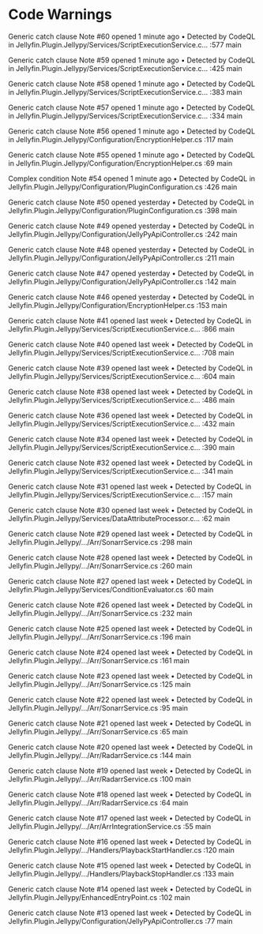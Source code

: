 # Code Warnings

Generic catch clause
Note
#60 opened 1 minute ago • Detected by CodeQL in Jellyfin.Plugin.Jellypy/Services/ScriptExecutionService.c... :577
main

Generic catch clause
Note
#59 opened 1 minute ago • Detected by CodeQL in Jellyfin.Plugin.Jellypy/Services/ScriptExecutionService.c... :425
main

Generic catch clause
Note
#58 opened 1 minute ago • Detected by CodeQL in Jellyfin.Plugin.Jellypy/Services/ScriptExecutionService.c... :383
main

Generic catch clause
Note
#57 opened 1 minute ago • Detected by CodeQL in Jellyfin.Plugin.Jellypy/Services/ScriptExecutionService.c... :334
main

Generic catch clause
Note
#56 opened 1 minute ago • Detected by CodeQL in Jellyfin.Plugin.Jellypy/Configuration/EncryptionHelper.cs :117
main

Generic catch clause
Note
#55 opened 1 minute ago • Detected by CodeQL in Jellyfin.Plugin.Jellypy/Configuration/EncryptionHelper.cs :69
main

Complex condition
Note
#54 opened 1 minute ago • Detected by CodeQL in Jellyfin.Plugin.Jellypy/Configuration/PluginConfiguration.cs :426
main

Generic catch clause
Note
#50 opened yesterday • Detected by CodeQL in Jellyfin.Plugin.Jellypy/Configuration/PluginConfiguration.cs :398
main

Generic catch clause
Note
#49 opened yesterday • Detected by CodeQL in Jellyfin.Plugin.Jellypy/Configuration/JellyPyApiController.cs :242
main

Generic catch clause
Note
#48 opened yesterday • Detected by CodeQL in Jellyfin.Plugin.Jellypy/Configuration/JellyPyApiController.cs :211
main

Generic catch clause
Note
#47 opened yesterday • Detected by CodeQL in Jellyfin.Plugin.Jellypy/Configuration/JellyPyApiController.cs :142
main

Generic catch clause
Note
#46 opened yesterday • Detected by CodeQL in Jellyfin.Plugin.Jellypy/Configuration/EncryptionHelper.cs :153
main

Generic catch clause
Note
#41 opened last week • Detected by CodeQL in Jellyfin.Plugin.Jellypy/Services/ScriptExecutionService.c... :866
main

Generic catch clause
Note
#40 opened last week • Detected by CodeQL in Jellyfin.Plugin.Jellypy/Services/ScriptExecutionService.c... :708
main

Generic catch clause
Note
#39 opened last week • Detected by CodeQL in Jellyfin.Plugin.Jellypy/Services/ScriptExecutionService.c... :604
main

Generic catch clause
Note
#38 opened last week • Detected by CodeQL in Jellyfin.Plugin.Jellypy/Services/ScriptExecutionService.c... :486
main

Generic catch clause
Note
#36 opened last week • Detected by CodeQL in Jellyfin.Plugin.Jellypy/Services/ScriptExecutionService.c... :432
main

Generic catch clause
Note
#34 opened last week • Detected by CodeQL in Jellyfin.Plugin.Jellypy/Services/ScriptExecutionService.c... :390
main

Generic catch clause
Note
#32 opened last week • Detected by CodeQL in Jellyfin.Plugin.Jellypy/Services/ScriptExecutionService.c... :341
main

Generic catch clause
Note
#31 opened last week • Detected by CodeQL in Jellyfin.Plugin.Jellypy/Services/ScriptExecutionService.c... :157
main

Generic catch clause
Note
#30 opened last week • Detected by CodeQL in Jellyfin.Plugin.Jellypy/Services/DataAttributeProcessor.c... :62
main

Generic catch clause
Note
#29 opened last week • Detected by CodeQL in Jellyfin.Plugin.Jellypy/.../Arr/SonarrService.cs :298
main

Generic catch clause
Note
#28 opened last week • Detected by CodeQL in Jellyfin.Plugin.Jellypy/.../Arr/SonarrService.cs :260
main

Generic catch clause
Note
#27 opened last week • Detected by CodeQL in Jellyfin.Plugin.Jellypy/Services/ConditionEvaluator.cs :60
main

Generic catch clause
Note
#26 opened last week • Detected by CodeQL in Jellyfin.Plugin.Jellypy/.../Arr/SonarrService.cs :232
main

Generic catch clause
Note
#25 opened last week • Detected by CodeQL in Jellyfin.Plugin.Jellypy/.../Arr/SonarrService.cs :196
main

Generic catch clause
Note
#24 opened last week • Detected by CodeQL in Jellyfin.Plugin.Jellypy/.../Arr/SonarrService.cs :161
main

Generic catch clause
Note
#23 opened last week • Detected by CodeQL in Jellyfin.Plugin.Jellypy/.../Arr/SonarrService.cs :125
main

Generic catch clause
Note
#22 opened last week • Detected by CodeQL in Jellyfin.Plugin.Jellypy/.../Arr/SonarrService.cs :95
main

Generic catch clause
Note
#21 opened last week • Detected by CodeQL in Jellyfin.Plugin.Jellypy/.../Arr/SonarrService.cs :65
main

Generic catch clause
Note
#20 opened last week • Detected by CodeQL in Jellyfin.Plugin.Jellypy/.../Arr/RadarrService.cs :144
main

Generic catch clause
Note
#19 opened last week • Detected by CodeQL in Jellyfin.Plugin.Jellypy/.../Arr/RadarrService.cs :100
main

Generic catch clause
Note
#18 opened last week • Detected by CodeQL in Jellyfin.Plugin.Jellypy/.../Arr/RadarrService.cs :64
main

Generic catch clause
Note
#17 opened last week • Detected by CodeQL in Jellyfin.Plugin.Jellypy/.../Arr/ArrIntegrationService.cs :55
main

Generic catch clause
Note
#16 opened last week • Detected by CodeQL in Jellyfin.Plugin.Jellypy/.../Handlers/PlaybackStartHandler.cs :120
main

Generic catch clause
Note
#15 opened last week • Detected by CodeQL in Jellyfin.Plugin.Jellypy/.../Handlers/PlaybackStopHandler.cs :133
main

Generic catch clause
Note
#14 opened last week • Detected by CodeQL in Jellyfin.Plugin.Jellypy/EnhancedEntryPoint.cs :102
main

Generic catch clause
Note
#13 opened last week • Detected by CodeQL in Jellyfin.Plugin.Jellypy/Configuration/JellyPyApiController.cs :77
main